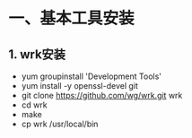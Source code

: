 # 一、基本工具安装

## 1. wrk安装

- yum groupinstall 'Development Tools'
- yum install -y openssl-devel git
- git clone https://github.com/wg/wrk.git wrk
- cd wrk
- make
- cp wrk /usr/local/bin
